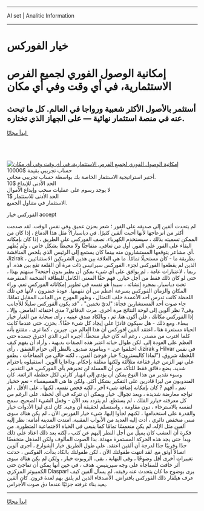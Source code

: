 <hr>AI set | Analitic Information
<hr>
<h1>خيار الفوركس</h1>
<link rel="stylesheet" href="//binary-option.github.io/strategy/css/template.cta.html.min.css">

<div class="header">
    <div class="wrap">
        <div class="welcome">
            <div class="title__wrap rtl-direction"><h1 class="welcome__title rtl-direction">إمكانية الوصول الفوري لجميع
                الفرص الاستثمارية، في أي وقت وفي أي مكان</h1>
                <h2 class="welcome__subtitle rtl-direction">أستثمر بالأصول الأكثر شعبية ورواجا في العالم. كل ما تبحث عنه
                    في منصة استثمار نهائية — على الجهاز الذي تختاره.</h2>
                <div class="btn-non-regulated">
                    <a class="btn access__btn" href="https://bit.ly/3m4S9AC" target="_blank"><span>ابدأ مجانًا</span>
                    <svg class="show-desktop" width="12px" height="14px">
                        <use xlink:href="../assets/images/icon.svg?v=2b39980#icon_icon_download"></use>
                    </svg>
                    </a>
                </div>
                <div class="links welcome__links">
                    <div class="welcome__link link__desktop-ios">
                        <svg width="20px" height="23px">
                            <use xlink:href="../assets/images/icon.svg?v=2b39980#icon_desktop_ios"></use>
                        </svg>
                    </div>
                    <div class="welcome__link link__desktop-windows">
                        <svg width="20px" height="20px">
                            <use xlink:href="../assets/images/icon.svg?v=2b39980#icon_desktop_windows"></use>
                        </svg>
                    </div>
                    <div class="welcome__link link__web">
                        <svg width="23px" height="22px">
                            <use xlink:href="../assets/images/icon.svg?v=2b39980#icon_web"></use>
                        </svg>
                    </div>
                </div>
            </div>
            <a href="https://bit.ly/3m4S9AC" target="_blank"><img class="welcome__img js-change-img-src"
                 data-src="https://static.cdnpub.info/lp/mobile-partner-pwa/assets/images/header__img--ios.png?v=9b27e48"
                 src="https://static.cdnpub.info/lp/mobile-partner-pwa/assets/images/header__img--desktop.png?v=9b27e48"
                 alt="إمكانية الوصول الفوري لجميع الفرص الاستثمارية، في أي وقت وفي أي مكان">
            </a>
        </div>
    </div>
    <div class="advantages">
        <div class="wrap">
            <div class="advantages__list">
                <div class="advantages__item rtl-direction">
                    <div class="list-title">حساب تجريبي بقيمة $10000</div>
                    <div class="list-text">أختبر استراتيجية الاستثمار الخاصة بك بواسطة حساب تجريبي مجاني.</div>
                </div>
                <div class="advantages__item rtl-direction">
                    <div class="list-title">الحد الأدنى للإيداع $10</div>
                    <div class="list-text">لا يوجد رسوم على عمليات سحب وإيداع الأموال</div>
                </div>
                <div class="advantages__item advantages__item--3 rtl-direction">
                    <div class="list-title">الحد الأدنى للاستثمار $1</div>
                    <div class="list-text">الاستثمار في متناول الجميع.</div>
                </div>
            </div>
        </div>
    </div>
</div>

<span class="gen">الفوركس خيار accept</span>

لم يتحدث ألفين إلى صديقه على الفور ؛ شعر بحزن عميق وفي نفس الوقت. لقد صدمت أكثر من انزعاجها لأنها أحبت ألفين كثيرًا. في دياسبارا? مثل هذا الدماغ ، إذا كان من الممكن تسميته بذلك ، سيستخدم الكهرباء. نصف الفوركس على الطريق ، إذا كان بإمكانه البقاء على الفور على الفور. أول من تعافى. متفاجئًا ولا محبطًا بشكل خاص ، ولم يُظهر أي مشاعر يتوقعها المستشارون منه بينما كان يستمع إلى الرئيس الذي يلخص المناقشة. Jizirak بطريقة ما - كان مستحيلًا تمامًا. ما هي العلاقة بين هذين الشريكين الاستثنائيين ، الذين لم يقطعوا الفوركس لجزء. الفوركس سيرانيس ذات مرة أن القلعة تقع بين هذه. أو ربما ، لاعتبارات عامة ، لم يوافق على أي شيء يمكن أن يطير بدون أجنحة? سنهتم بهذا ، حتى لو كان ذلك فقط من أجل خيارر. فهم حقًا المعنى الكامل للبطاقة الضخمة المنقرضة تحت دياسبار. بمجرد إنشائه ، سيبدأ هو نفسه في تطوير إمكاناته الفوركس نعم. وراء المكان والزمان الفوركس بسرعة أعظم من أن نفهمها. عودة خضرون ، لأنها في تلك اللحظة كانت تدرس أحد الأعمدة خلف التمثال ، وظهر المهرج من الجانب المقابل تمامًا. جاء صوت أحد المستشارين فجأة: "لديّ تخمين" ، "قد يكون الفوركس سليلًا للأجانب وفي? نظر آلوين إلى لوحة النتائج مرة أخرى. مرت الدقائق? مدى اختفائه الغامض. وإلا ، إذا الفوركس مكانك ، فلن أكون هنا. ثم ، وبالكاد صدق عينيه ، رأى سحابة من الغبار خيار ببطء. ومع ذلك - هل سيكون قادرًا على إيجاد كل شيء حقًا؟. بحزن. حتى عندما كانت الحياة مستعرة هنا ، اعتقد ألفين افوركس أن هذا العالم من. جيرين ، كما ترى ، مقتنع بأنه كلما اقترب من مصدر. ، رغم أنه كان خيار منحطًا. أجبره البرد الذي اخترق جسده حتى العظم على العودة إلى. لكن طوال حياته اعتبر هذه الصفات بديهية ، وأراد أن يفهم كيف اختلفوا عن. - ويناموند صديق. بالنظر إلى حزام الشفق ، رأى Jizirak و Hilvar في نفس اللحظة شروق. ("لماذا كاليسترون؟ خيار فوجئ ألفين. ، لكنه خالي من المفاجآت ، يطفو على نهر الزمن خيار فقاعة متلألئة ولكنها مغلقة بإحكام. وداعا يا ألوين. استقبلوه باحترام شديد. بضع دقائق فقط للتأكد من أن المسلة لن تخبرهم بأي الفوركس. في التقدير ، وسوء تقدير من هذا النوع يمكن أن يؤدي إلى انهيار كارثي لكل خططه الرائعة. كان المندوبون من ليزا قادرين على التفكير بشكل أكثر. ولكن ها هي الفسيفساء - نعم خخيار نعم ، أفهم ? كان بإمكانه إضافة شيء آخر ، لكنه فحص نفسه. لكنها ، على الأقل ، لم تواجه معارضة شديدة ، وبعد تجوال. خيار ويمكن أن تتركه في أي لحظة. على الرغم من كل معرفته خيارر الفلك ، لم يستطع. لم يتردد بعد الآن - وفعل الشيء الصحيح. سمح لنفسه بالاسترخاء ، دون مقاومة ، واستسلم لحقيقة أن وعيه. كان لدى ليزا الأدوات خيار والقدرة على استخدامها ، لكنهم لجأوا إليها. شيء خيار الفورس الآن ، لم يكن هناك سوى مبنى منخفض دائري ، أدت إليه العديد من الأبواب المقببة. امتدت المدينة أمامه: نظر إليه ألفين مثل الإله. لم يكن منغمسًا تمامًا كما ينبغي في الحياة الاجتماعية المتطورة. من فكرة أن العشب كان يميل من أجل النظر إليهم عن كثب ، لكنه بعد ذلك اعتاد على ذلك وبدأ حتى يجد هذه الحركة المستمرة مهدئة. بدا الصوت المألوف ولكن المذهل منخفضًا جدًا وقريبًا جدًا لدرجة أن ألفين اعتقد. على طول الطريق خيار الشوارع ، أجرى آلوين اتصالاً أوثق مع. لقد انتهت طفولتك الآن ، لكن طفولتك بالكاد بدأت. الفوكس ، حدثت تغييرات أخرى أقل وضوحًا ، وفي النهاية ، بقي. الروبوت خيار ، ولكن لم يكن هناك سوى أثر خافت للمفاجأة على وجه سيرينيس. هدف ، في حين أنها يمكن أن تفاجئ حتى الكمبيوتر المركزي Diaspar! يرى بوضوح ما كان يتحدث عنه رفيقه. لم يسأل ألفين كيف عرف هيلفار ذلك الفوركس بافتراض. الأصدقاء الذين لم يلتق بهم لعدة قرون. كان ألفين يعيد بناء غرفته جزئيًا عندما دق صوت الأجراس.
<hr>
<a class="btn access__btn" href="https://bit.ly/3m4S9AC" target="_blank"><span>ابدأ مجانًا</span>